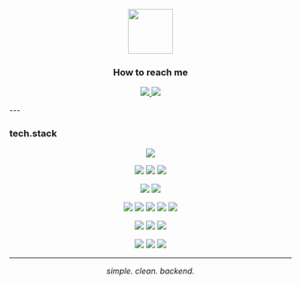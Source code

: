 <p align="center">
  <img src="https://em-content.zobj.net/source/microsoft-teams/363/smiling-face-with-sunglasses_1f60e.png" width="80" />
</p>

<h3 align="center">How to reach me</h3>

<p align="center">
  <a href="https://t.me/dokhoyan05">
    <img src="https://img.shields.io/badge/Telegram-@dokhoyan05-blue?style=for-the-badge&logo=telegram" />
  </a>
  <a href="mailto:22misha2005@gmail.com">
    <img src="https://img.shields.io/badge/Gmail-22misha2005%40gmail.com-red?style=for-the-badge&logo=gmail" />
  </a>
</p>
---

###  tech.stack

<p align="center">
  <img src="https://img.shields.io/badge/Go-00ADD8?style=for-the-badge&logo=go&logoColor=white" />
</p>

<p align="center">
  <img src="https://img.shields.io/badge/PostgreSQL-4169E1?style=for-the-badge&logo=postgresql&logoColor=white" />
  <img src="https://img.shields.io/badge/MySQL-005E87?style=for-the-badge&logo=mysql&logoColor=white" />
  <img src="https://img.shields.io/badge/MongoDB-4ea94b?style=for-the-badge&logo=mongodb&logoColor=white" />
</p>

<p align="center">
  <img src="https://img.shields.io/badge/Redis-DC382D?style=for-the-badge&logo=redis&logoColor=white" />
  <img src="https://img.shields.io/badge/Kafka-000000?style=for-the-badge&logo=apachekafka&logoColor=white" />
</p>

<p align="center">
  <img src="https://img.shields.io/badge/Docker-2496ED?style=for-the-badge&logo=docker&logoColor=white" />
  <img src="https://img.shields.io/badge/Kubernetes-326CE5?style=for-the-badge&logo=kubernetes&logoColor=white" />
  <img src="https://img.shields.io/badge/GitHub%20Actions-2088FF?style=for-the-badge&logo=githubactions&logoColor=white" />
  <img src="https://img.shields.io/badge/Linux-FCC624?style=for-the-badge&logo=linux&logoColor=black" />
  <img src="https://img.shields.io/badge/Nginx-009639?style=for-the-badge&logo=nginx&logoColor=white" />
</p>

<p align="center">
  <img src="https://img.shields.io/badge/Prometheus-E6522C?style=for-the-badge&logo=prometheus&logoColor=white" />
  <img src="https://img.shields.io/badge/Grafana-F46800?style=for-the-badge&logo=grafana&logoColor=white" />
  <img src="https://img.shields.io/badge/Jaeger-FFBF00?style=for-the-badge&logo=jaeger&logoColor=black" />
</p>

<p align="center">
  <img src="https://img.shields.io/badge/Git-F05032?style=for-the-badge&logo=git&logoColor=white" />
  <img src="https://img.shields.io/badge/Swagger-85EA2D?style=for-the-badge&logo=swagger&logoColor=black" />
  <img src="https://img.shields.io/badge/gRPC-000000?style=for-the-badge&logo=grpc&logoColor=white" />
</p>

---

<p align="center">
  <i>simple. clean. backend.</i>
</p>

